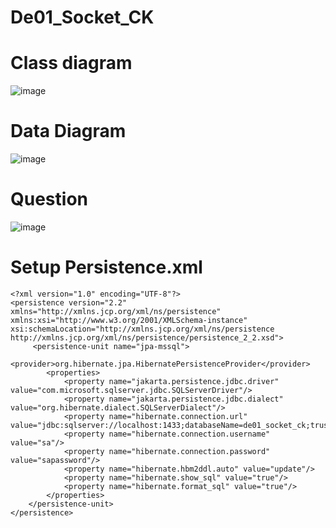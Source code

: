 # De01_Socket_CK
# Class diagram
![image](https://github.com/KittoLapTrinh/De01_Socket_CK/assets/96908923/1976ee04-6bd0-4f30-9db1-d2ca5a83f9ba)

# Data Diagram
![image](https://github.com/KittoLapTrinh/De01_Socket_CK/assets/96908923/ab69e60e-c1fc-4659-8676-c1bd5f558e9a)

# Question
![image](https://github.com/KittoLapTrinh/De01_Socket_CK/assets/96908923/65fdfd56-142e-4664-b1dd-737ad042e9e3)

# Setup Persistence.xml
```
<?xml version="1.0" encoding="UTF-8"?>
<persistence version="2.2" xmlns="http://xmlns.jcp.org/xml/ns/persistence" xmlns:xsi="http://www.w3.org/2001/XMLSchema-instance" xsi:schemaLocation="http://xmlns.jcp.org/xml/ns/persistence http://xmlns.jcp.org/xml/ns/persistence/persistence_2_2.xsd">
	 <persistence-unit name="jpa-mssql">
        <provider>org.hibernate.jpa.HibernatePersistenceProvider</provider>
        <properties>
            <property name="jakarta.persistence.jdbc.driver" value="com.microsoft.sqlserver.jdbc.SQLServerDriver"/>
            <property name="jakarta.persistence.jdbc.dialect" value="org.hibernate.dialect.SQLServerDialect"/>
            <property name="hibernate.connection.url" value="jdbc:sqlserver://localhost:1433;databaseName=de01_socket_ck;trustServerCertificate=true;encrypt=true;"/>
            <property name="hibernate.connection.username" value="sa"/>
            <property name="hibernate.connection.password" value="sapassword"/>
            <property name="hibernate.hbm2ddl.auto" value="update"/>
            <property name="hibernate.show_sql" value="true"/>
            <property name="hibernate.format_sql" value="true"/>
        </properties>
    </persistence-unit>
</persistence>
```

